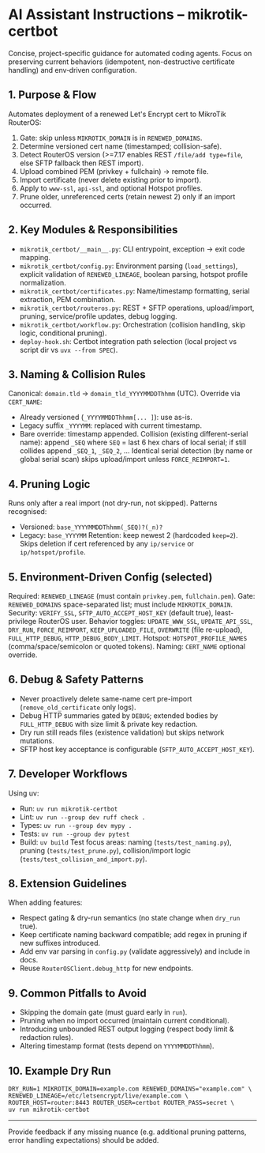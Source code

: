 # AI Assistant Instructions – mikrotik-certbot

Concise, project-specific guidance for automated coding agents. Focus on preserving current behaviors (idempotent, non-destructive certificate handling) and env‑driven configuration.

## 1. Purpose & Flow
Automates deployment of a renewed Let's Encrypt cert to MikroTik RouterOS:
1. Gate: skip unless `MIKROTIK_DOMAIN` is in `RENEWED_DOMAINS`.
2. Determine versioned cert name (timestamped; collision-safe).
3. Detect RouterOS version (>=7.17 enables REST `/file/add type=file`, else SFTP fallback then REST import).
4. Upload combined PEM (privkey + fullchain) -> remote file.
5. Import certificate (never delete existing prior to import).
6. Apply to `www-ssl`, `api-ssl`, and optional Hotspot profiles.
7. Prune older, unreferenced certs (retain newest 2) only if an import occurred.

## 2. Key Modules & Responsibilities
- `mikrotik_certbot/__main__.py`: CLI entrypoint, exception -> exit code mapping.
- `mikrotik_certbot/config.py`: Environment parsing (`load_settings`), explicit validation of `RENEWED_LINEAGE`, boolean parsing, hotspot profile normalization.
- `mikrotik_certbot/certificates.py`: Name/timestamp formatting, serial extraction, PEM combination.
- `mikrotik_certbot/routeros.py`: REST + SFTP operations, upload/import, pruning, service/profile updates, debug logging.
- `mikrotik_certbot/workflow.py`: Orchestration (collision handling, skip logic, conditional pruning).
- `deploy-hook.sh`: Certbot integration path selection (local project vs script dir vs `uvx --from SPEC`).

## 3. Naming & Collision Rules
Canonical: `domain.tld` -> `domain_tld_YYYYMMDDThhmm` (UTC). Override via `CERT_NAME`:
- Already versioned (`_YYYYMMDDThhmm[... ]`): use as-is.
- Legacy suffix `_YYYYMM`: replaced with current timestamp.
- Bare override: timestamp appended.
Collision (existing different-serial name): append `_SEQ` where `SEQ` = last 6 hex chars of local serial; if still collides append `_SEQ_1`, `_SEQ_2`, ...
Identical serial detection (by name or global serial scan) skips upload/import unless `FORCE_REIMPORT=1`.

## 4. Pruning Logic
Runs only after a real import (not dry-run, not skipped). Patterns recognised:
- Versioned: `base_YYYYMMDDThhmm(_SEQ)?(_n)?`
- Legacy: `base_YYYYMM`
Retention: keep newest 2 (hardcoded `keep=2`). Skips deletion if cert referenced by any `ip/service` or `ip/hotspot/profile`.

## 5. Environment-Driven Config (selected)
Required: `RENEWED_LINEAGE` (must contain `privkey.pem`, `fullchain.pem`).
Gate: `RENEWED_DOMAINS` space-separated list; must include `MIKROTIK_DOMAIN`.
Security: `VERIFY_SSL`, `SFTP_AUTO_ACCEPT_HOST_KEY` (default true), least-privilege RouterOS user.
Behavior toggles: `UPDATE_WWW_SSL`, `UPDATE_API_SSL`, `DRY_RUN`, `FORCE_REIMPORT`, `KEEP_UPLOADED_FILE`, `OVERWRITE` (file re-upload), `FULL_HTTP_DEBUG`, `HTTP_DEBUG_BODY_LIMIT`.
Hotspot: `HOTSPOT_PROFILE_NAMES` (comma/space/semicolon or quoted tokens).
Naming: `CERT_NAME` optional override.

## 6. Debug & Safety Patterns
- Never proactively delete same-name cert pre-import (`remove_old_certificate` only logs).
- Debug HTTP summaries gated by `DEBUG`; extended bodies by `FULL_HTTP_DEBUG` with size limit & private key redaction.
- Dry run still reads files (existence validation) but skips network mutations.
- SFTP host key acceptance is configurable (`SFTP_AUTO_ACCEPT_HOST_KEY`).

## 7. Developer Workflows
Using uv:
- Run: `uv run mikrotik-certbot`
- Lint: `uv run --group dev ruff check .`
- Types: `uv run --group dev mypy .`
- Tests: `uv run --group dev pytest`
- Build: `uv build`
Test focus areas: naming (`tests/test_naming.py`), pruning (`tests/test_prune.py`), collision/import logic (`tests/test_collision_and_import.py`).

## 8. Extension Guidelines
When adding features:
- Respect gating & dry-run semantics (no state change when `dry_run` true).
- Keep certificate naming backward compatible; add regex in pruning if new suffixes introduced.
- Add env var parsing in `config.py` (validate aggressively) and include in docs.
- Reuse `RouterOSClient.debug_http` for new endpoints.

## 9. Common Pitfalls to Avoid
- Skipping the domain gate (must guard early in `run`).
- Pruning when no import occurred (maintain current conditional).
- Introducing unbounded REST output logging (respect body limit & redaction rules).
- Altering timestamp format (tests depend on `YYYYMMDDThhmm`).

## 10. Example Dry Run
```
DRY_RUN=1 MIKROTIK_DOMAIN=example.com RENEWED_DOMAINS="example.com" \
RENEWED_LINEAGE=/etc/letsencrypt/live/example.com \
ROUTER_HOST=router:8443 ROUTER_USER=certbot ROUTER_PASS=secret \
uv run mikrotik-certbot
```

---
Provide feedback if any missing nuance (e.g. additional pruning patterns, error handling expectations) should be added.
